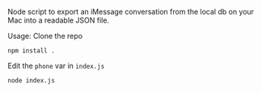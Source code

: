 Node script to export an iMessage conversation from the local db on
your Mac into a readable JSON file.

Usage:
Clone the repo

`npm install .`

Edit the `phone` var in `index.js`

`node index.js`

